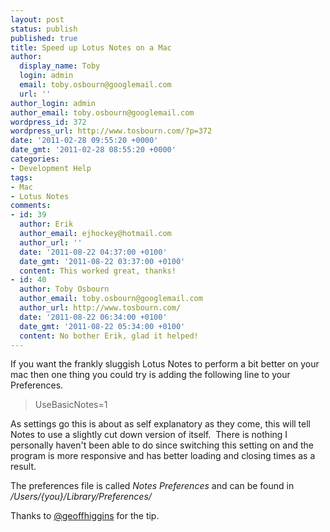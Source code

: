 ```yaml
---
layout: post
status: publish
published: true
title: Speed up Lotus Notes on a Mac
author:
  display_name: Toby
  login: admin
  email: toby.osbourn@googlemail.com
  url: ''
author_login: admin
author_email: toby.osbourn@googlemail.com
wordpress_id: 372
wordpress_url: http://www.tosbourn.com/?p=372
date: '2011-02-28 09:55:20 +0000'
date_gmt: '2011-02-28 08:55:20 +0000'
categories:
- Development Help
tags:
- Mac
- Lotus Notes
comments:
- id: 39
  author: Erik
  author_email: ejhockey@hotmail.com
  author_url: ''
  date: '2011-08-22 04:37:00 +0100'
  date_gmt: '2011-08-22 03:37:00 +0100'
  content: This worked great, thanks!
- id: 40
  author: Toby Osbourn
  author_email: toby.osbourn@googlemail.com
  author_url: http://www.tosbourn.com/
  date: '2011-08-22 06:34:00 +0100'
  date_gmt: '2011-08-22 05:34:00 +0100'
  content: No bother Erik, glad it helped!
---
```

<p>If you want the frankly sluggish Lotus Notes to perform a bit better on your mac then one thing you could try is adding the following line to your Preferences.</p>
<blockquote><p>UseBasicNotes=1</p></blockquote>
<p>As settings go this is about as self explanatory as they come, this will tell Notes to use a slightly cut down version of itself.  There is nothing I personally haven't been able to do since switching this setting on and the program is more responsive and has better loading and closing times as a result.</p>
<p>The preferences file is called <em>Notes Preferences</em> and can be found in <em>/Users/{you}/Library/Preferences/</em></p>
<p>Thanks to <a href="http://twitter.com/#!/geoffhiggins">@geoffhiggins</a> for the tip.</p>
